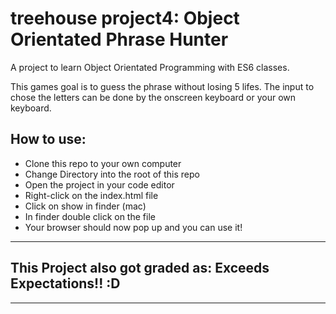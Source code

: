 # treehouse project4: Object Orientated Phrase Hunter

A project to learn Object Orientated Programming with ES6 classes.

This games goal is to guess the phrase without losing 5 lifes.
The input to chose the letters can be done by the onscreen keyboard or your own keyboard.

## How to use:
* Clone this repo to your own computer
* Change Directory into the root of this repo
* Open the project in your code editor
* Right-click on the index.html file
* Click on show in finder (mac)
* In finder double click on the file
* Your browser should now pop up and you can use it!

---

## This Project also got graded as: Exceeds Expectations!! :D

---
